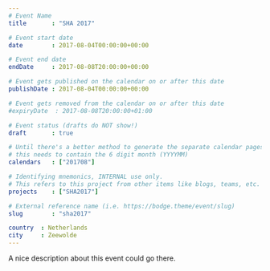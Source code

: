 ```yaml
---
# Event Name
title       : "SHA 2017"

# Event start date
date        : 2017-08-04T00:00:00+00:00

# Event end date
endDate     : 2017-08-08T20:00:00+00:00

# Event gets published on the calendar on or after this date
publishDate : 2017-08-04T00:00:00+00:00

# Event gets removed from the calendar on or after this date
#expiryDate  : 2017-08-08T20:00:00+01:00

# Event status (drafts do NOT show!)
draft       : true

# Until there's a better method to generate the separate calendar pages;
# this needs to contain the 6 digit month (YYYYMM)
calendars   : ["201708"]

# Identifying mnemonics, INTERNAL use only.
# This refers to this project from other items like blogs, teams, etc.
projects    : ["SHA2017"]

# External reference name (i.e. https://bodge.theme/event/slug)
slug        : "sha2017"

country  : Netherlands
city     : Zeewolde
---
```


A nice description about this event could go there.
